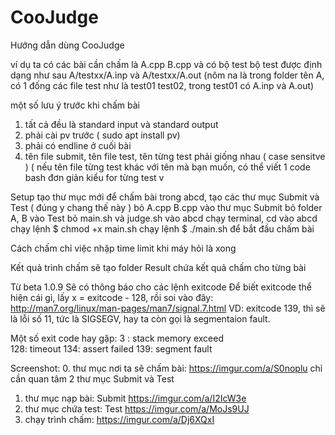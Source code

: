 # CooJudge
Hướng dẫn dùng CooJudge

ví dụ ta có các bài cần chấm là A.cpp B.cpp và có bộ test
bộ test được định dạng như sau
A/testxx/A.inp và A/testxx/A.out
(nôm na là trong folder tên A, có 1 đống các file test như là  test01 test02, trong test01 có A.inp và A.out)

một số lưu ý trước khi chấm bài
1. tất cả đều là standard input và standard output
2. phải cài pv trước ( sudo apt install pv)
3. phải có endline ở cuối bài
4. tên file submit, tên file test, tên từng test phải giống nhau ( case sensitve )
 ( nếu tên file từng test khác với tên mà bạn muốn, có thể viết 1 code bash đơn giản kiểu for từng test v

Setup
tạo thư mục mới để chấm bài
trong abcd, tạo các thư mục Submit và Test ( đúng y chang thế này )
bỏ A.cpp B.cpp vào thư mục Submit
bỏ folder A, B vào Test
bỏ main.sh và judge.sh vào abcd
chạy terminal, cd vào abcd
chạy lệnh $ chmod +x main.sh
chạy lệnh $ ./main.sh để bắt đầu chấm bài

Cách chấm
chỉ việc nhập time limit khi máy hỏi là xong

Kết quả
trình chấm sẽ tạo folder Result chứa kết quả chấm cho từng bài

Từ beta 1.0.9
 Sẽ có thông báo cho các lệnh exitcode
 Để biết exitcode thể hiện cái gì, lấy x = exitcode - 128, rồi soi vào đây:
 http://man7.org/linux/man-pages/man7/signal.7.html
 VD: exitcode 139, thì sẽ là lỗi số 11, tức là SIGSEGV, hay ta còn gọi là segmentaion fault.
 
 Một số exit code hay gặp:
 3  : stack memory exceed  
 128: timeout
 134: assert failed
 139: segment fault
 
Screenshot:
0. thư mục nơi ta sẽ chấm bài:
 https://imgur.com/a/S0noplu
 chỉ cần quan tâm 2 thư mục Submit và Test
1. thư mục nạp bài: Submit
 https://imgur.com/a/I2IcW3e
2. thư mục chứa test: Test
 https://imgur.com/a/MoJs9UJ
3. chạy trình chấm:
 https://imgur.com/a/Dj6XQxI
